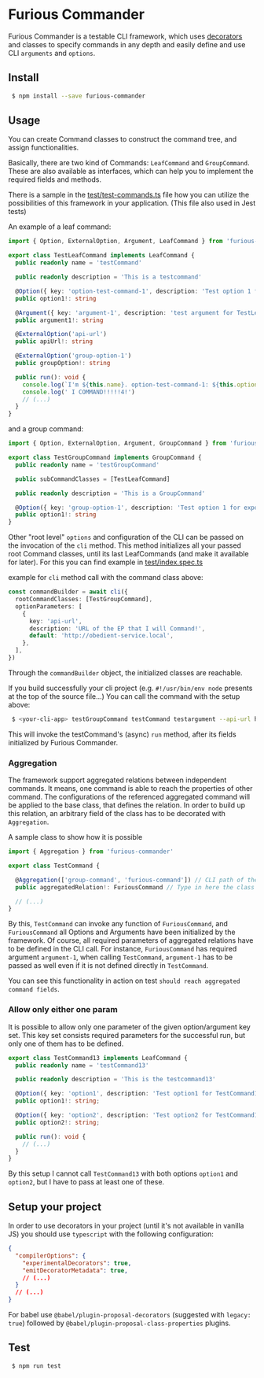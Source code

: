 # Furious Commander

Furious Commander is a testable CLI framework, which uses [decorators](https://www.typescriptlang.org/docs/handbook/decorators.html) and classes to specify commands in any depth and easily define and use CLI `arguments` and `options`.

## Install

```sh
 $ npm install --save furious-commander
```

## Usage

You can create Command classes to construct the command tree, and assign functionalities.

Basically, there are two kind of Commands: `LeafCommand` and `GroupCommand`.
These are also available as interfaces, which can help you to implement the required fields and methods.

There is a sample in the [test/test-commands.ts](test/test-commands.ts) file how you can utilize the possibilities of this framework in your application. (This file also used in Jest tests)

An example of a leaf command:
```ts
import { Option, ExternalOption, Argument, LeafCommand } from 'furious-commander'

export class TestLeafCommand implements LeafCommand {
  public readonly name = 'testCommand'

  public readonly description = 'This is a testcommand'

  @Option({ key: 'option-test-command-1', description: 'Test option 1 for TestLeafCommand' })
  public option1!: string

  @Argument({ key: 'argument-1', description: 'test argument for TestLeafCommand', required: true })
  public argument1!: string

  @ExternalOption('api-url')
  public apiUrl!: string

  @ExternalOption('group-option-1')
  public groupOption!: string

  public run(): void {
    console.log(`I'm ${this.name}. option-test-command-1: ${this.option1}.`)
    console.log(' I COMMAND!!!!!4!')
    // (...)
  }
}
```

and a group command:
```ts
import { Option, ExternalOption, Argument, GroupCommand } from 'furious-commander'

export class TestGroupCommand implements GroupCommand {
  public readonly name = 'testGroupCommand'

  public subCommandClasses = [TestLeafCommand]

  public readonly description = 'This is a GroupCommand'

  @Option({ key: 'group-option-1', description: 'Test option 1 for export class TestGroupCommand' })
  public option1!: string
}
```

Other "root level" `options` and configuration of the CLI can be passed on the invocation of the `cli` method.
This method initializes all your passed root Command classes, until its last LeafCommands (and make it available for later).
For this you can find example in [test/index.spec.ts](test/index.spec.ts)

example for `cli` method call with the command class above:

```ts
const commandBuilder = await cli({
  rootCommandClasses: [TestGroupCommand],
  optionParameters: [
    {
      key: 'api-url',
      description: 'URL of the EP that I will Command!',
      default: 'http://obedient-service.local',
    },
  ],
})
```

Through the `commandBuilder` object, the initialized classes are reachable.

If you build successfully your cli project (e.g. `#!/usr/bin/env node` presents at the top of the source file...) You can call the command with the setup above:

```sh
 $ <your-cli-app> testGroupCommand testCommand testargument --api-url http://localhost:8080
```

This will invoke the testCommand's (async) `run` method, after its fields initialized by Furious Commander.

### Aggregation

The framework support aggregated relations between independent commands.
It means, one command is able to reach the properties of other command.
The configurations of the referenced aggregated command will be applied to the base class, that defines the relation.
In order to build up this relation, an arbitrary field of the class has to be decorated with `Aggregation`.

A sample class to show how it is possible
```ts
import { Aggregation } from 'furious-commander'

export class TestCommand {

  @Aggregation(['group-command', 'furious-command']) // CLI path of the referenced Command
  public aggregatedRelation!: FuriousCommand // Type in here the class of the aggregated command

  // (...)
}
```
By this, `TestCommand` can invoke any function of `FuriousCommand`, and `FuriousCommand` all Options and Arguments have been initialized by the framework.
Of course, all required parameters of aggregated relations have to be defined in the CLI call.
For instance, `FuriousCommand` has required argument `argument-1`, when calling `TestCommand`, `argument-1` has to be passed as well even if it is not defined directly in `TestCommand`.

You can see this functionality in action on test `should reach aggregated command fields`.

### Allow only either one param

It is possible to allow only one parameter of the given option/argument key set.
This key set consists required parameters for the successful run, but only one of them has to be defined.

```ts
export class TestCommand13 implements LeafCommand {
  public readonly name = 'testCommand13'

  public readonly description = 'This is the testcommand13'

  @Option({ key: 'option1', description: 'Test option1 for TestCommand13', required: true, conflicts: 'option2' })
  public option1!: string;

  @Option({ key: 'option2', description: 'Test option2 for TestCommand13', required: true, conflicts: 'option1' })
  public option2!: string;

  public run(): void {
    // (...)
  }
}
```

By this setup I cannot call `TestCommand13` with both options `option1` and `option2`, but I have to pass at least one of these.

## Setup your project

In order to use decorators in your project (until it's not available in vanilla JS) you should use `typescript` with the following configuration:

```JSON
{
  "compilerOptions": {
    "experimentalDecorators": true,
    "emitDecoratorMetadata": true,
    // (...)
  }
  // (...)
}
```

For babel use `@babel/plugin-proposal-decorators` (suggested with `legacy: true`) followed by `@babel/plugin-proposal-class-properties` plugins.

## Test

```sh
 $ npm run test
```
